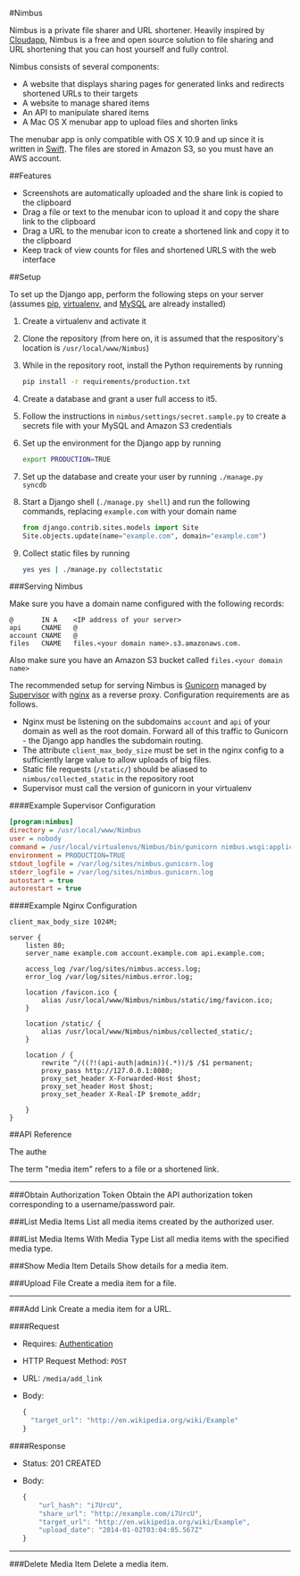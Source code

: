 
#Nimbus

Nimbus is a private file sharer and URL shortener. Heavily inspired by [Cloudapp](http://www.getcloudapp.com/), Nimbus is a free and open source solution to file sharing and URL shortening that you can host yourself and fully control.

Nimbus consists of several components:

* A website that displays sharing pages for generated links and redirects shortened URLs to their targets
* A website to manage shared items
* An API to manipulate shared items
* A Mac OS X menubar app to upload files and shorten links

The menubar app is only compatible with OS X 10.9 and up since it is written in [Swift](https://developer.apple.com/swift/). The files are stored in Amazon S3, so you must have an AWS account.

##Features

- Screenshots are automatically uploaded and the share link is copied to the clipboard
- Drag a file or text to the menubar icon to upload it and copy the share link to the clipboard
- Drag a URL to the menubar icon to create a shortened link and copy it to the clipboard
- Keep track of view counts for files and shortened URLS with the web interface



##Setup

To set up the Django app, perform the following steps on your server (assumes [pip](http://pip.readthedocs.org/en/latest/), [virtualenv](http://virtualenv.readthedocs.org/en/latest/), and [MySQL](http://www.mysql.com/) are already installed)

1. Create a virtualenv and activate it
2. Clone the repository (from here on, it is assumed that the respository's location is `/usr/local/www/Nimbus`)
3. While in the repository root, install the Python requirements by running

   ```bash
   pip install -r requirements/production.txt
   ```

4. Create a database and grant a user full access to it5.
5. Follow the instructions in `nimbus/settings/secret.sample.py` to create a secrets file with your MySQL and Amazon S3 credentials
6. Set up the environment for the Django app by running

   ```bash
   export PRODUCTION=TRUE
   ```

7. Set up the database and create your user by running `./manage.py syncdb`
8. Start a Django shell (`./manage.py shell`) and run the following commands, replacing `example.com` with your domain name

   ```python
   from django.contrib.sites.models import Site
   Site.objects.update(name="example.com", domain="example.com")
   ```

9. Collect static files by running

   ```bash
   yes yes | ./manage.py collectstatic
   ```

###Serving Nimbus

Make sure you have a domain name configured with the following records:

```
@	    IN A	<IP address of your server>
api	    CNAME	@
account	CNAME	@
files	CNAME	files.<your domain name>.s3.amazonaws.com.
```

Also make sure you have an Amazon S3 bucket called `files.<your domain name>`


The recommended setup for serving Nimbus is [Gunicorn](http://gunicorn.org/) managed by [Supervisor](http://supervisord.org/) with [nginx](http://nginx.org/) as a reverse proxy. Configuration requirements are as follows.

* Nginx must be listening on the subdomains `account` and `api` of your domain as well as the root domain. Forward all of this traffic to Gunicorn - the Django app handles the subdomain routing.
* The attribute `client_max_body_size` must be set in the nginx config to a sufficiently large value to allow uploads of big files.
* Static file requests (`/static/`) should be aliased to `nimbus/collected_static` in the repository root
* Supervisor must call the version of gunicorn in your virtualenv

####Example Supervisor Configuration

```ini
[program:nimbus]
directory = /usr/local/www/Nimbus
user = nobody
command = /usr/local/virtualenvs/Nimbus/bin/gunicorn nimbus.wsgi:application --user=nobody --workers=1 --bind=127.0.0.1:8080
environment = PRODUCTION=TRUE
stdout_logfile = /var/log/sites/nimbus.gunicorn.log
stderr_logfile = /var/log/sites/nimbus.gunicorn.log
autostart = true
autorestart = true
```

####Example Nginx Configuration
```nginx
client_max_body_size 1024M;

server {
    listen 80;
    server_name example.com account.example.com api.example.com;

    access_log /var/log/sites/nimbus.access.log;
    error_log /var/log/sites/nimbus.error.log;

    location /favicon.ico {
        alias /usr/local/www/Nimbus/nimbus/static/img/favicon.ico;
    }

    location /static/ {
        alias /usr/local/www/Nimbus/nimbus/collected_static/;
    }

    location / {
        rewrite ^/((?!(api-auth|admin))(.*))/$ /$1 permanent;
        proxy_pass http://127.0.0.1:8080;
        proxy_set_header X-Forwarded-Host $host;
        proxy_set_header Host $host;
        proxy_set_header X-Real-IP $remote_addr;

    }
}
```

##API Reference

The authe

The term "media item" refers to a file or a shortened link.

***

###Obtain Authorization Token
Obtain the API authorization token corresponding to a username/password pair.

###List Media Items
List all media items created by the authorized user.

###List Media Items With Media Type
List all media items with the specified media type.

###Show Media Item Details
Show details for a media item.

###Upload File
Create a media item for a file.

***

###Add Link
Create a media item for a URL.

####Request
- Requires: [Authentication](#obtain-authorization-token)
- HTTP Request Method: `POST`
- URL: `/media/add_link`
- Body:

  ```js
  {
    "target_url": "http://en.wikipedia.org/wiki/Example"
  }
  ```

####Response
- Status: 201 CREATED
- Body:

  ```js
  {
      "url_hash": "i7UrcU",
      "share_url": "http://example.com/i7UrcU",
      "target_url": "http://en.wikipedia.org/wiki/Example",
      "upload_date": "2014-01-02T03:04:05.567Z"
  }
  ```

***

###Delete Media Item
Delete a media item.
